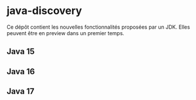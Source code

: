 # java-discovery
Ce dépôt contient les nouvelles fonctionnalités proposées par un JDK.
Elles peuvent être en preview dans un premier temps.

## Java 15

## Java 16

## Java 17